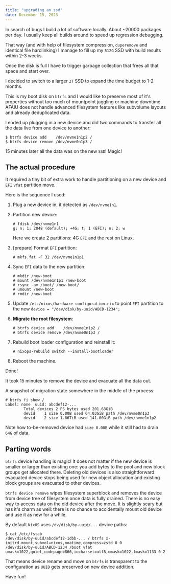 ```yaml
---
title: "upgrading an ssd"
date: December 15, 2023
---
```


In search of bugs I build a lot of software locally. About ~20000
packages per day. I usually keep all builds around to speed up
regression debugging.

That way (and with help of filesystem compression, `duperemove` and
identical file hardlinking) I manage to fill up my `512G` SSD with build
results within 2-3 weeks.

Once the disk is full I have to trigger garbage collection that frees
all that space and start over.

I decided to switch to a larger `2T` SSD to expand the time budget to
1-2 months.

This is my boot disk on `btrfs` and I would like to preserve most of
it's properties without too much of mountpoint juggling or machine
downtime. AFAIU does not handle advanced filesystem features like
subvolume layouts and already deduplicated data.

I ended up plugging in a new device and did two commands to transfer all
the data live from one device to another:

```
$ btrfs device add    /dev/nvme1n1p2 /
$ btrfs device remove /dev/nvme0n1p3 /
```

15 minutes later all the data was on the new `SSD`! Magic!

## The actual procedure

It required a tiny bit of extra work to handle partitioning on a new
device and `EFI` `vfat` partition move.

Here is the sequence I used:

1. Plug a new device in, it detected as `/dev/nvme1n1`.
2. Partition new device:
   ```
   # fdisk /dev/nvme1n1
   g; n; 1; 2048 (default); +4G; t; 1 (EFI); n; 2; w
   ```

   Here we create 2 partitions: 4G `EFI` and the rest on Linux.

3. [prepare] Format `EFI` partition:

   ```
   # mkfs.fat -F 32 /dev/nvme1n1p1
   ```
4. Sync `EFI` data to the new partition:

   ```
   # mkdir /new-boot
   # mount /dev/nvme1n1p1 /new-boot
   # rsync -av /boot/ /new-boot/
   # umount /new-boot
   # rmdir /new-boot
   ```
5. Update `/etc/nixos/hardware-configuration.nix` to point `EFI`
   partition to the new `device = "/dev/disk/by-uuid/ABCD-1234";`
6. **Migrate the root filesystem**:

   ```
   # btrfs device add    /dev/nvme1n1p2 /
   # btrfs device remove /dev/nvme0n1p3 /
   ```
7. Rebuild boot loader configuration and reinstall it:
   ```
   # nixops-rebuild switch --install-bootloader
   ```
8. Reboot the machine.

Done!

It took 15 minutes to remove the device and evacuate all the data out.

A snapshot of migration state somewhere in the middle of the process:

```
# btrfs fi show /
Label: none  uuid: abcdef12-...
        Total devices 2 FS bytes used 201.63GiB
        devid    1 size 0.00B used 64.03GiB path /dev/nvme0n1p3
        devid    2 size 1.86TiB used 141.00GiB path /dev/nvme1n1p2
```

Note how to-be-removed device had `size 0.00B` while it still had to
drain `64G` of data.

## Parting words

`btrfs` device handling is magic! It does not matter if the new device
is smaller or larger than existing one: you add bytes to the pool and
new block groups get allocated there. Deleting old devices is also
straightforward: evacuated device stops being used for new object
allocation and existing block groups are evacuated to other devices.

`btrfs device remove` wipes filesystem superblock and removes the device
from device tree of filesystem once data is fully drained. There is no
easy way to access data on the old device after the move. It is slightly
scary but has it's charm as well: there is no chance to accidentally
mount old device and use it as new for a while.

By default `NixOS` uses `/dv/disk/by-uuid/...` device paths:

```
$ cat /etc/fstab
/dev/disk/by-uuid/abcdef12-1dbb-... / btrfs x-initrd.mount,subvol=nixos,noatime,compress=zstd 0 0
/dev/disk/by-uuid/ABCD-1234 /boot vfat umask=1022,quiet,codepage=866,iocharset=utf8,dmask=1022,fmask=1133 0 2
```

That means device rename and move on `btrfs` is transparent to the
configuration as `UUID` gets preserved on new device addition.

Have fun!
